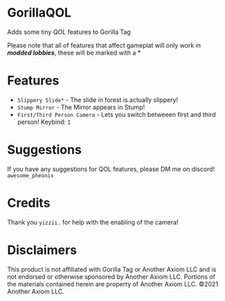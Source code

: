 # GorillaQOL
Adds some tiny *QOL* features to Gorilla Tag

Please note that all of features that affect gameplat will only work in ***modded lobbies***, these will be marked with a *

# Features
* `Slippery Slide*` - The slide in forest is actually slippery!
* `Stump Mirror` - The Mirror appears in Stump!
* `First/Third Person Camera` - Lets you switch betweeen first and third person! Keybind: `I`

# Suggestions
If you have any suggestions for QOL features, please DM me on discord! `awesome_pheonix`

# Credits
Thank you `yizzii.` for help with the enabling of the camera! 

# Disclaimers
This product is not affiliated with Gorilla Tag or Another Axiom LLC and is not endorsed or otherwise sponsored by Another Axiom LLC. Portions of the materials contained herein are property of Another Axiom LLC. ©2021 Another Axiom LLC.
